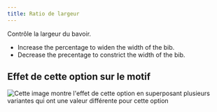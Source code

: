 ```yaml
---
title: Ratio de largeur
---
```


Contrôle la largeur du bavoir.

- Increase the percentage to widen the width of the bib.
- Decrease the precentage to constrict the width of the bib.

## Effet de cette option sur le motif

![Cette image montre l'effet de cette option en superposant plusieurs variantes qui ont une valeur différente pour cette option](bob_widthratio_sample.svg "Effet de cette option sur le motif")
